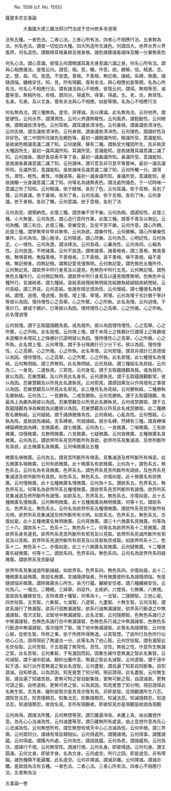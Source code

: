 ﻿　　No. 1556 [cf. No. 1555]

薩婆多宗五事論

　　　　大番國大德三藏法師沙門法成于甘州修多寺道場


法有五種。一者色法。二者心法。三者心所有法。四者心不相應行法。五者無為法。何名色法。謂彼一切從四大種。四大所造所生諸色。何謂四大。地界水界火界風界。何名造色。謂眼根耳根鼻根舌根身根。諸色諸聲諸香諸味及觸一分兼無表色

何名心法。謂心意識。彼復云何謂眼識耳鼻舌身意識六識之身。何名心所有法。謂與心相應諸法。彼復云何。謂受。相。思。觸。作意。欲。勝解。信。精進。念。定。慧。尋。伺。放逸。不放逸。善根。不善根。無記根。諸結。系縛。微廣。諸隨煩惱。纏繞安住。知。見。所有現觀。復有余法。與心相應如是等類。名為心所有法。何名心不相應行法。謂有諸法與心不相應。彼復云何。謂得。無相等至。滅盡等至。無相所有。命根。眾同分。得處所。得事。得處。生。老。住。無常性。名身。句身。及以文身。復有余法與心不相應。如是等類。名為心不相應行法

何名無為法。謂三種無為。虛空。非擇滅。及以擇滅。此名無為法。云何地界。謂堅硬性。云何水界。謂薄潤性。云何火界謂熱瞹性。云何風界。謂輕動性。云何眼根。謂眼識依清凈色。云何耳根。謂耳識依清凈色。云何鼻根。謂鼻識依清凈色。云何舌根。謂舌識依清凈色。云何身根。謂身識依清凈色。云何諸色。謂諸好色及非好色。彼二中間所住諸色及顯色等。最初一識眼識所知。眼識所受。意識能知。是故諸色眼識意識二識了知。云何諸聲。聲有二種。謂執受大種因所生。及非執受大種因所生。最初一識耳識所知。耳識所受。意識能知。是故諸聲耳識意識二識了知。云何諸香。謂好香惡香平等了香。最初一識鼻識所知。鼻識所受。意識能知。是故諸香鼻識意識二識了知。云何諸味。謂可意及非可意平等嘗味。最初一識舌識所知。舌識所受。意識能知。是故諸味舌識意識二識了知。云何所觸一分。謂滑性。澀性。輕性。重性。冷饑渴等。最初一識身識所知。身識所受。意識能知。是故諸觸一分身識意識二識了知。何等名為諸無表色。謂法處所攝色。于一切時唯一意識之所了知知。云何眼識。依于眼根。各別了色。云何耳識。依于耳根。各別了聲。云何鼻識。依于鼻根。各別了香。云何舌識。依于舌根。各別了味。云何身識。依于身根。各別了觸。云何意識。依于意根。各別了法

云何為受。謂領納性。此復三種。謂苦樂不苦不樂。云何為相。謂遍知性。此復三種。小大無量。云何為思。謂心造行意所作業。此復三種。謂善不善及以無記。云何為觸。謂三和合。此復三種。受樂受苦。及受不苦不樂。云何作意。謂心所轉。此復三種。謂學無學非學非無學。云何為欲。謂樂作性。云何勝解。謂心所樂樂性樂作。云何為信。謂心極凈。云何精進。謂心欣樂。云何為念。心明記性。云何為定。心一境性。云何為慧。謂決擇法。云何為尋。心廉為性。云何為伺。心細為性。云何放逸。不修諸善。云何不放逸。謂修諸善。諸善根者。謂三善根。無貪善根。無嗔善根。無癡善根。不善根者。三不善根。貪不善根。嗔不善根。癡不善根。無記根者。四無記根。謂無記愛見慢無明。云何無記愛。謂色無色五種所作。云何無記見。謂欲界中所行身見及以邊見。色無色中所行五見。云何無記慢。謂色無色五種所行。云何無記無明。謂欲界中所行身見及以邊見相應無明。色無色中五種所行。言諸結者。謂九種結。貪結恚結慢結無明結見結勝執結疑結疾結慳結。云何貪結。謂三界貪。云何恚結。依諸有情忿恨為性。云何慢結。謂七種慢名為慢結。謂慢。過慢。慢過慢。我慢。增上慢。卑慢。邪慢。云何為慢于劣計勝于等計等彼以為因。慢持慢性心之高舉。心之所驁。心之所執。此名為慢。云何過慢。于等計已。勝或于勝計。已等彼以為因。慢特慢性心之高舉。心之所傲。心之所執。此名慢過慢

云何我慢。謂于五取蘊隨觀為我。或為我所。彼以為因慢恃慢性。心之高舉。心之所驁。心之所執。此名我慢。云何增上慢。謂于未得上之殊勝計已謂得上之殊勝或未證觸亦未現前上之殊勝計已證明彼以為因。慢恃慢性心之高舉。心之所傲。心之所執。此名增上慢。云何卑慢。謂于多分殊勝計已少分下劣。彼以為因。慢恃慢性。心之高舉。心之所傲。心之所執。此名卑慢。云何邪慢。謂具非德計已具德彼以為因。慢恃慢性。心之高舉。心之所驁。心之所執。此名邪慢。此七種慢名為慢結。云何無明結。謂三界無知。此名無明結。云何見結。謂三種結名為見結。云何為三。一身見。二邊執見。三邪見。云何身見。謂于五取蘊隨觀為我。或為我所。彼以為因。忍樂慧觀。及以所見此名身見。云何邊執見。謂于五取蘊隨觀斷常。彼以為因。忍樂慧觀及以所見此名邊執見。云何邪見。謂謗因果及以作用壞有之事彼以為因。忍樂慧觀及以所見此名邪見。此三種見名為見結。云何勝執結。二種勝執名勝執結。云何為二。一見勝執。二戒禁勝執。云何見勝執。謂于五取蘊隨觀。為最為上為勝為極彼以為因。忍樂慧觀及以所見此名勝執見。云何戒禁勝取。謂于五取蘊隨觀為凈為解脫為出離彼以為因。忍樂慧觀及以所見此名戒禁勝取。此二種勝取名勝執結。云何疑結。謂于諸諦猶豫為性。云何疾結。心亂為性。云何慳結。心執為性。是故說為諸結。言系縛者。所說諸結。彼亦名縛。然縛有三種。謂貪縛嗔縛癡縛故說為縛。言微廣者。謂七微廣。云何為七。一貪微廣。二嗔微廣。三有欲微廣。四慢微廣。五無明微廣。六見微廣。七疑微廣。云何貪微廣。五種微廣名貪微廣。云何為五。謂欲界所系見苦所斷所有貪欲。欲界所系見集滅道。及修所斷所有貪欲。此五微廣名貪微廣。云何嗔微廣此五種

微廣名嗔微廣。云何為五。謂見苦所斷所有嗔恚。見集滅道及修所斷所有嗔恚。此五微廣名嗔微廣。云何有欲微廣。此十微廣名有欲微廣。云何為十。謂色系五。無色系五。云何名為有貪微廣。色界系五。謂色界系見苦所斷所有請欲。及色界系見集滅道及修所斷所有貪欲。如色系五。無色系五。亦復如是。此十微廣名有欲微廣。云何慢微廣。此十五種微廣名慢微廣。云何為十五。謂欲系五。色界系五。無色界系五。何等名為欲界所系五種慢微廣。謂欲界系見苦所斷所有諸慢。欲界所系見集滅道及修所斷所有諸慢。如欲系五。色界系五。無色系五。亦復如是。此十五種微廣名慢微廣。云何無明微廣。此十五種微廣為無明微廣。何等十五。謂欲系五。色界系五。無色系五。云何名為欲界所系五種慢微廣。謂欲所系見苦所斷所有光明。欲界所系見集滅道及修所斷所有光明。如欲系五。色界系五。無色系五。亦復如是。此十五種微廣名無明微廣。云何見微廣。謂三十六微廣名見微廣。何等為三十六。謂欲系十二。色系十二。無色系十二。何等名為欲界所系十二見微廣。謂欲界系身見邊見。欲界所系見苦所斷所有邪見及以見取。欲界所系見滅所斷所有邪見及以見取。欲界所系見道所斷所有邪見及以見取執禁戒取。如欲界所系十二。色系十二。無色系十二。亦復如是。此三十六微廣名見微廣。云何疑微廣。十二種微廣名疑微廣。何等十二。謂欲系四。色界系四。無色系四。云何名為欲界所系四疑微廣。謂欲界系見苦斷疑

欲界所系見集滅道所斷諸疑。如欲界系。色界系四。無色系四。亦復如是。此十二種微廣名疑微廣。故說名微廣。言諸隨煩惱者。所有微廣彼則名為諸隨煩惱。有是隨煩惱非微廣。謂除微廣余心所生。染污行蘊。纏繞安住者。謂八種纏繞安住。云何為八。一惛沈。二睡眠。三掉舉。四惡作。五疾妒。六慳吝。七無慚。八無愧。是故說名纏繞安住。言知者謂十種智。何等為十。一法智。二隨類智。三他心智。四世俗智。五苦智。六集智。七滅智。八道智。九盡智。十無生智。云何法智。謂欲系諸行了無漏智。欲系行因無漏諸智。欲系行滅無漏諸智。欲界系行斷道之中無漏諸智。復次法智。法智地中無漏諸智。此名法智。云何隨類智。色無色系諸行之中無漏諸智。色無色系諸行目中無漏諸智。色無色系行滅之中無漏諸智。色無色系行斷道中無漏諸智。復次隨所了智。隨了地中無漏諸智。此等名為隨類智。云何他心智。從修生智。所修之果。依于所修所得無退。以其智慧。了欲所行及色所行似他心心法。證得現前了無漏法一分。此等名為了他心智。云何世俗智。謂有漏智此名世俗智。云何苦智。于五取蘊了無常性。苦性。空性。無我之性。作意所生無漏之智。此名苦智。云何集智。于有漏因而起。因集生緣作意無漏之智此名集智。云何滅智。謂于滅中起滅。靜妙出離作意。無漏之智此名滅智。云何道智。謂于道中起于道。如行出作意無漏之智此名道智。云何盡智。謂自遍了知若自知斷集。自知證滅。自知修道。以為其因。知見覺慧了知分明。現前證得。此名盡智。云何無生智。謂自遍了知諸苦故。更無可知之智自斷集故。更無可斷之智。自證滅故。更無可證之智。自修道故。更無可修之智。以為其因。知見覺慧了知分明。現前證得此名無生智。言見者。雖則彼智亦是其見亦復有見。非即是智。從現觀邊所生八忍。謂知苦法忍。知苦隨類忍。知集法忍。知集隨類忍。知滅法忍。知滅隨類忍。知道法忍。知道隨類忍。故說名見。言所有現觀者。即彼知見亦是現觀是故說為現觀

云何為得。謂諸法所獲。云何無想等至。謂已離遍凈貪。未離上貪。由出離想作意。為先心心法滅為性。云何滅盡等至。謂已離無所有處貪。由止息想作意為先心心法滅為性。云何無想所有。謂生無想有情天中心心法滅為性。云何命根。謂三界壽。云何眾同分。謂諸有情自類相似。云何得處所。謂獲諸境。云何得事。謂獲諸蘊。云何得處。謂獲內外處。云何為生。謂成就蘊。云何為老。謂諸蘊熟。云何為住。謂諸行不壞。云何無常性。謂諸行壞。云何名身。即彼增語。云何句身。謂文圓滿。云何文身。即彼字身。名為文身。云何處空。所行之因。即是虛空。非有障礙。諸色種類不能遍覆。此名虛空。云何非擇滅。謂滅非離。云何擇滅。謂滅亦離。是故說為法有五種。一者色法。二者心法。三者心所有法。四者心不相應行法。五者無為法

五事論一卷
